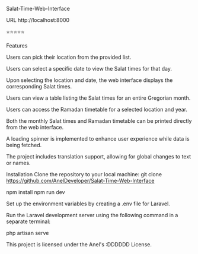 Salat-Time-Web-Interface

URL http://localhost:8000

⭐⭐⭐⭐⭐

Features


Users can pick their location from the provided list.

Users can select a specific date to view the Salat times for that day.

Upon selecting the location and date, the web interface displays the corresponding Salat times.

Users can view a table listing the Salat times for an entire Gregorian month.

Users can access the Ramadan timetable for a selected location and year.

Both the monthly Salat times and Ramadan timetable can be printed directly from the web interface.

A loading spinner is implemented to enhance user experience while data is being fetched.

The project includes translation support, allowing for global changes to text or names.

Installation
Clone the repository to your local machine:
git clone https://github.com/AnelDeveloper/Salat-Time-Web-Interface

npm install
npm run dev

Set up the environment variables by creating a .env file for Laravel.

Run the Laravel development server using the following command in a separate terminal:

php artisan serve

This project is licensed under the Anel's :DDDDDD License.
